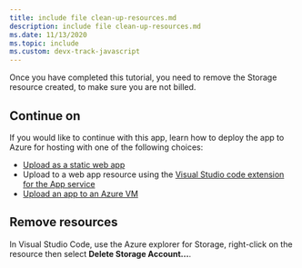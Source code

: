 ```yaml
---
title: include file clean-up-resources.md 
description: include file clean-up-resources.md
ms.date: 11/13/2020
ms.topic: include
ms.custom: devx-track-javascript
---
```


Once you have completed this tutorial, you need to remove the Storage resource created, to make sure you are not billed. 

## Continue on

If you would like to continue with this app, learn how to deploy the app to Azure for hosting with one of the following choices:

* [Upload as a static web app](/static-web-apps/getting-started?tabs=vanilla-javascript)
* Upload to a web app resource using the [Visual Studio code extension for the App service](https://marketplace.visualstudio.com/items?itemName=ms-azuretools.vscode-azureappservice)
* [Upload an app to an Azure VM](../../tutorial/nodejs-virtual-machine-vm/introduction.md)

## Remove resources

In Visual Studio Code, use the Azure explorer for Storage, right-click on the resource then select **Delete Storage Account...**.
